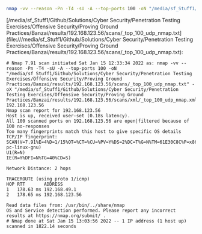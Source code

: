 ```bash
nmap -vv --reason -Pn -T4 -sU -A --top-ports 100 -oN "/media/sf_Stuff1/Github/Solutions/Cyber Security/Penetration Testing Exercises/Offensive Security/Proving Ground Practices/Banzai/results/192.168.123.56/scans/_top_100_udp_nmap.txt" -oX "/media/sf_Stuff1/Github/Solutions/Cyber Security/Penetration Testing Exercises/Offensive Security/Proving Ground Practices/Banzai/results/192.168.123.56/scans/xml/_top_100_udp_nmap.xml" 192.168.123.56
```

[/media/sf_Stuff1/Github/Solutions/Cyber Security/Penetration Testing Exercises/Offensive Security/Proving Ground Practices/Banzai/results/192.168.123.56/scans/_top_100_udp_nmap.txt](file:///media/sf_Stuff1/Github/Solutions/Cyber Security/Penetration Testing Exercises/Offensive Security/Proving Ground Practices/Banzai/results/192.168.123.56/scans/_top_100_udp_nmap.txt):

```
# Nmap 7.91 scan initiated Sat Jan 15 12:33:34 2022 as: nmap -vv --reason -Pn -T4 -sU -A --top-ports 100 -oN "/media/sf_Stuff1/Github/Solutions/Cyber Security/Penetration Testing Exercises/Offensive Security/Proving Ground Practices/Banzai/results/192.168.123.56/scans/_top_100_udp_nmap.txt" -oX "/media/sf_Stuff1/Github/Solutions/Cyber Security/Penetration Testing Exercises/Offensive Security/Proving Ground Practices/Banzai/results/192.168.123.56/scans/xml/_top_100_udp_nmap.xml" 192.168.123.56
Nmap scan report for 192.168.123.56
Host is up, received user-set (0.18s latency).
All 100 scanned ports on 192.168.123.56 are open|filtered because of 100 no-responses
Too many fingerprints match this host to give specific OS details
TCP/IP fingerprint:
SCAN(V=7.91%E=4%D=1/15%OT=%CT=%CU=%PV=Y%DS=2%DC=T%G=N%TM=61E30C8C%P=x86_64-pc-linux-gnu)
U1(R=N)
IE(R=Y%DFI=N%TG=40%CD=S)

Network Distance: 2 hops

TRACEROUTE (using proto 1/icmp)
HOP RTT       ADDRESS
1   178.63 ms 192.168.49.1
2   178.65 ms 192.168.123.56

Read data files from: /usr/bin/../share/nmap
OS and Service detection performed. Please report any incorrect results at https://nmap.org/submit/ .
# Nmap done at Sat Jan 15 13:03:56 2022 -- 1 IP address (1 host up) scanned in 1822.14 seconds

```
